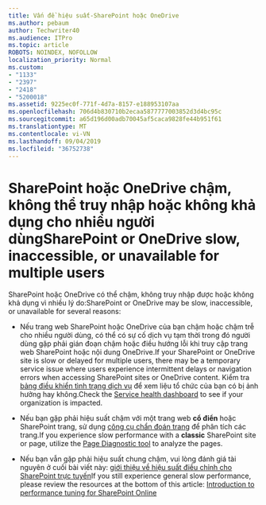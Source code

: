 ```yaml
---
title: Vấn đề hiệu suất-SharePoint hoặc OneDrive
ms.author: pebaum
author: Techwriter40
ms.audience: ITPro
ms.topic: article
ROBOTS: NOINDEX, NOFOLLOW
localization_priority: Normal
ms.custom:
- "1133"
- "2397"
- "2418"
- "5200018"
ms.assetid: 9225ec0f-771f-4d7a-8157-e188953107aa
ms.openlocfilehash: 706d4b830710b2ecaa5877777003852d3d4bc95c
ms.sourcegitcommit: a65d196d00adb70045af5caca9828fe44b951f61
ms.translationtype: MT
ms.contentlocale: vi-VN
ms.lasthandoff: 09/04/2019
ms.locfileid: "36752738"
---
```

# <a name="sharepoint-or-onedrive-slow-inaccessible-or-unavailable-for-multiple-users"></a><span data-ttu-id="3abfd-102">SharePoint hoặc OneDrive chậm, không thể truy nhập hoặc không khả dụng cho nhiều người dùng</span><span class="sxs-lookup"><span data-stu-id="3abfd-102">SharePoint or OneDrive slow, inaccessible, or unavailable for multiple users</span></span>

<span data-ttu-id="3abfd-103">SharePoint hoặc OneDrive có thể chậm, không truy nhập được hoặc không khả dụng vì nhiều lý do:</span><span class="sxs-lookup"><span data-stu-id="3abfd-103">SharePoint or OneDrive may be slow, inaccessible, or unavailable for several reasons:</span></span>
  
- <span data-ttu-id="3abfd-104">Nếu trang web SharePoint hoặc OneDrive của bạn chậm hoặc chậm trễ cho nhiều người dùng, có thể có sự cố dịch vụ tạm thời trong đó người dùng gặp phải gián đoạn chậm hoặc điều hướng lỗi khi truy cập trang web SharePoint hoặc nội dung OneDrive.</span><span class="sxs-lookup"><span data-stu-id="3abfd-104">If your SharePoint or OneDrive site is slow or delayed for multiple users, there may be a temporary service issue where users experience intermittent delays or navigation errors when accessing SharePoint sites or OneDrive content.</span></span> <span data-ttu-id="3abfd-105">Kiểm tra [bảng điều khiển tình trạng dịch vụ](https://admin.microsoft.com/AdminPortal/Home#/servicehealth) để xem liệu tổ chức của bạn có bị ảnh hưởng hay không.</span><span class="sxs-lookup"><span data-stu-id="3abfd-105">Check the [Service health dashboard](https://admin.microsoft.com/AdminPortal/Home#/servicehealth) to see if your organization is impacted.</span></span>
  
- <span data-ttu-id="3abfd-106">Nếu bạn gặp phải hiệu suất chậm với một trang web **cổ điển** hoặc SharePoint trang, sử dụng [công cụ chẩn đoán trang](https://aka.ms/perftool) để phân tích các trang.</span><span class="sxs-lookup"><span data-stu-id="3abfd-106">If you experience slow performance with a **classic** SharePoint site or page, utilize the [Page Diagnostic tool](https://aka.ms/perftool) to analyze the pages.</span></span>
  
- <span data-ttu-id="3abfd-107">Nếu bạn vẫn gặp phải hiệu suất chung chậm, vui lòng đánh giá tài nguyên ở cuối bài viết này: [giới thiệu về hiệu suất điều chỉnh cho SharePoint trực tuyến](https://go.microsoft.com/fwlink/?linkid=2024334)</span><span class="sxs-lookup"><span data-stu-id="3abfd-107">If you still experience general slow performance, please review the resources at the bottom of this article: [Introduction to performance tuning for SharePoint Online](https://go.microsoft.com/fwlink/?linkid=2024334)</span></span>
  